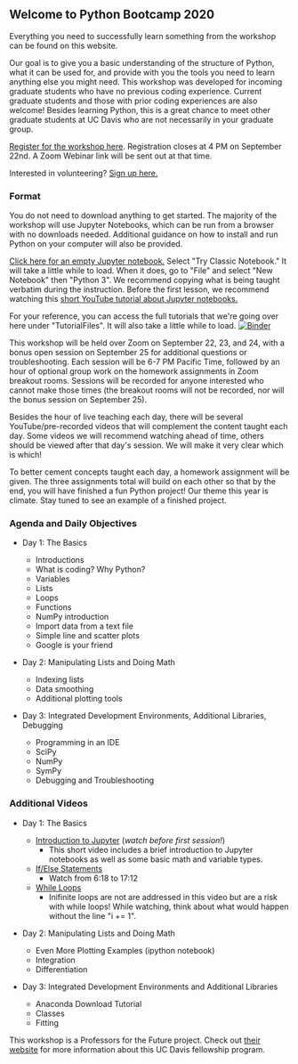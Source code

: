 
## Welcome to Python Bootcamp 2020

Everything you need to successfully learn something from the workshop can be found on this website. 

Our goal is to give you a basic understanding of the structure of Python, what it can be used for, and provide with you the tools you need to learn anything else you might need. This workshop was developed for incoming graduate students who have no previous coding experience. Current graduate students and those with prior coding experiences are also welcome! Besides learning Python, this is a great chance to meet other graduate students at UC Davis who are not necessarily in your graduate group. 

[Register for the workshop here](https://forms.gle/HtNYjE33KV2yXwCJ7). Registration closes at 4 PM on September 22nd. A Zoom Webinar link will be sent out at that time. 

Interested in volunteering? [Sign up here.](https://forms.gle/SMh2Zae3ja2ipBR78)


### Format
You do not need to download anything to get started. The majority of the workshop will use Jupyter Notebooks, which can be run from a browser with no downloads needed. Additional guidance on how to install and run Python on your computer will also be provided. 

[Click here for an empty Jupyter notebook.](https://jupyter.org/try) Select "Try Classic Notebook." It will take a little while to load. When it does, go to "File" and select "New Notebook" then "Python 3". We recommend copying what is being taught verbatim during the instruction. Before the first lesson, we recommend watching this [short YouTube tutorial about Jupyter notebooks.](https://www.youtube.com/watch?v=p1PKGDz0Y6A&list=PLtb2Lf-cJ_AWhtJE6Rb5oWf02RC2qVU-J&index=2) 

For your reference, you can access the full tutorials that we're going over here under "TutorialFiles". It will also take a little while to load.
[![Binder](https://mybinder.org/badge_logo.svg)](https://mybinder.org/v2/gh/python-bootcamp-ucd/bootcamp2020/master?urlpath=lab)

This workshop will be held over Zoom on September 22, 23, and 24, with a bonus open session on September 25 for additional questions or troubleshooting. Each session will be 6-7 PM Pacific Time, followed by an hour of optional group work on the homework assignments in Zoom breakout rooms. Sessions will be recorded for anyone interested who cannot make those times (the breakout rooms will not be recorded, nor will the bonus session on September 25). 

Besides the hour of live teaching each day, there will be several YouTube/pre-recorded videos that will complement the content taught each day. Some videos we will recommend watching ahead of time, others should be viewed after that day's session. We will make it very clear which is which! 

To better cement concepts taught each day, a homework assignment will be given. The three assignments total will build on each other so that by the end, you will have finished a fun Python project! Our theme this year is climate. Stay tuned to see an example of a finished project. 


### Agenda and Daily Objectives

- Day 1: The Basics
  - Introductions
  - What is coding? Why Python?
  - Variables
  - Lists
  - Loops
  - Functions
  - NumPy introduction
  - Import data from a text file
  - Simple line and scatter plots
  - Google is your friend

- Day 2: Manipulating Lists and Doing Math
  - Indexing lists
  - Data smoothing
  - Additional plotting tools

- Day 3: Integrated Development Environments, Additional Libraries, Debugging
  - Programming in an IDE
  - SciPy
  - NumPy
  - SymPy
  - Debugging and Troubleshooting
  
### Additional Videos  
- Day 1: The Basics
  - [Introduction to Jupyter](https://www.youtube.com/watch?v=p1PKGDz0Y6A&list=PLtb2Lf-cJ_AWhtJE6Rb5oWf02RC2qVU-J&index=2) (_watch before first session!_)
    - This short video includes a brief introduction to Jupyter notebooks as well as some basic math and variable types. 
  - [If/Else Statements](https://www.youtube.com/watch?v=AWek49wXGzI&list=PLBZBJbE_rGRWeh5mIBhD-hhDwSEDxogDg&t=378s)
    - Watch from 6:18 to 17:12
  - [While Loops](https://www.youtube.com/watch?v=Ghz4YwOXtTA)
    - Inifinite loops are not are addressed in this video but are a risk with while loops! While watching, think about what would happen without the line "i += 1". 

- Day 2: Manipulating Lists and Doing Math
  - Even More Plotting Examples (ipython notebook)
  - Integration
  - Differentiation

- Day 3: Integrated Development Environments and Additional Libraries
  - Anaconda Download Tutorial
  - Classes
  - Fitting


This workshop is a Professors for the Future project. Check out [their website](https://gradpathways.ucdavis.edu/pftf-about) for more information about this UC Davis fellowship program. 
